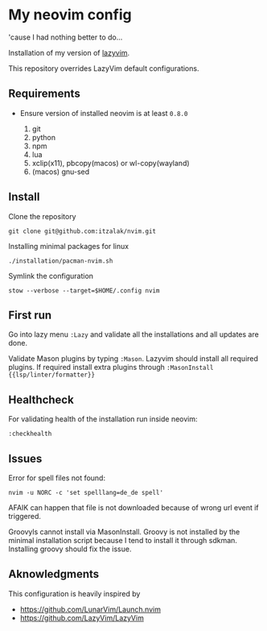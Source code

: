 # My neovim config

'cause I had nothing better to do...

Installation of my version of [lazyvim](https://www.lazyvim.org/).

This repository overrides LazyVim default configurations.

## Requirements

- Ensure version of installed neovim is at least `0.8.0`

    1. git
    2. python
    3. npm
    4. lua
    5. xclip(x11), pbcopy(macos) or  wl-copy(wayland)
    6. (macos) gnu-sed

## Install

Clone the repository

```shell
git clone git@github.com:itzalak/nvim.git
```

Installing minimal packages for linux

```shell
./installation/pacman-nvim.sh
```

Symlink the configuration

```shell
stow --verbose --target=$HOME/.config nvim
```

## First run

Go into lazy menu `:Lazy` and validate all the installations and all updates are done.

Validate Mason plugins by typing `:Mason`. Lazyvim should install all required plugins.
If required install extra plugins through `:MasonInstall {{lsp/linter/formatter}}`

## Healthcheck

For validating health of the installation run inside neovim:

```shell
:checkhealth
```

## Issues

Error for spell files not found:

```shell
nvim -u NORC -c 'set spelllang=de_de spell'
```

AFAIK can happen that file is not downloaded because of wrong url event if triggered.

Groovyls cannot install via MasonInstall. Groovy is not installed by the minimal installation script because I tend to install it through sdkman.
Installing groovy should fix the issue.

## Aknowledgments

This configuration is heavily inspired by

- <https://github.com/LunarVim/Launch.nvim>
- <https://github.com/LazyVim/LazyVim>
